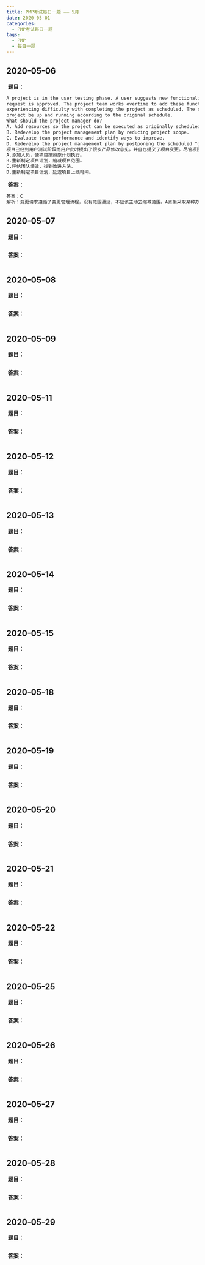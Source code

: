 ```yaml
---
title: PMP考试每日一题 —— 5月
date: 2020-05-01
categories:
  - PMP考试每日一题
tags: 
  - PMP
  - 每日一题
---
```


## 2020-05-06

​	**题目：**

```html
A project is in the user testing phase. A user suggests new functionalities. And a change
request is approved. The project team works overtime to add these functionalities, but is still
experiencing difficulty with completing the project as scheduled, The customer demands that the
project be up and running according to the original schedule.
What should the project manager do?
A. Add resources so the project can be executed as originally scheduled.
B. Redevelop the project management plan by reducing project scope.
C. Evaluate team performance and identify ways to improve.
D. Redevelop the project management plan by postponing the scheduled "go-live" date.
项目已经到用户测试阶段而用户此时提出了很多产品修改意见。并且也提交了项目变更。尽管项团队一直在加班来满足这些新功能，但项目不能按照原定计划按时完成。客户强烈要求项目在原时间上线。项目经理应该怎么做？
A.添加人员，使项目按照原计划执行。
B.重新制定项目计划，缩减项目范围。
C.评估团队绩效，找到改进方法。
D.重新制定项目计划，延迟项目上线时间。
```

​	**答案：**

```html
答案：C
解析：变更请求遵循了变更管理流程，没有范围蔓延，不应该主动去缩减范围。A直接采取某种办法如添加人员试图来实现进度压缩，是错误的做法，应该先分析。C进行分析评估，找到可能的改进办法。
```



## 2020-05-07

​	**题目：**

```html

```

​	**答案：**

```html

```



## 2020-05-08

​	**题目：**

```html

```

​	**答案：**

```html

```



## 2020-05-09

​	**题目：**

```html

```

​	**答案：**

```html

```



## 2020-05-11

​	**题目：**

```html

```

​	**答案：**

```html

```



## 2020-05-12

​	**题目：**

```html

```

​	**答案：**

```html

```



## 2020-05-13

​	**题目：**

```html

```

​	**答案：**

```html

```



## 2020-05-14

​	**题目：**

```html

```

​	**答案：**

```html

```



## 2020-05-15

​	**题目：**

```html

```

​	**答案：**

```html

```



## 2020-05-18

​	**题目：**

```HTML

```

​	**答案：**

```html

```



## 2020-05-19

​	**题目：**

```HTML

```

​	**答案：**

```HTML

```



## 2020-05-20

​	**题目：**

```HTML

```

​	**答案：**

```HTML

```



## 2020-05-21

​	**题目：**

```HTML

```

​	**答案：**

```HTML

```



## 2020-05-22

​	**题目：**

```HTML

```

​	**答案：**

```HTML

```



## 2020-05-25

​	**题目：**

```HTML

```

​	**答案：**

```HTML

```



## 2020-05-26

​	**题目：**

```HTML

```

​	**答案：**

```HTML

```



## 2020-05-27

​	**题目：**

```HTML

```

​	**答案：**

```HTML

```



## 2020-05-28

​	**题目：**

```HTML

```

​	**答案：**

```HTML

```



## 2020-05-29

​	**题目：**

```HTML

```

​	**答案：**

```HTML

```


